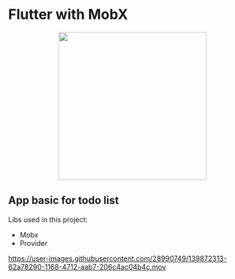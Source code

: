 # Flutter with MobX

<p align="center">
  
  <img style='width:300px' src='https://user-images.githubusercontent.com/28990749/139871534-337bc4d7-d89d-44b6-a5d8-30cfcb9b7faf.png'/>
  
</p>

## App basic for todo list

Libs used in this project:
- Mobx
- Provider


https://user-images.githubusercontent.com/28990749/139872313-62a78290-1168-4712-aab7-206c4ac04b4c.mov

